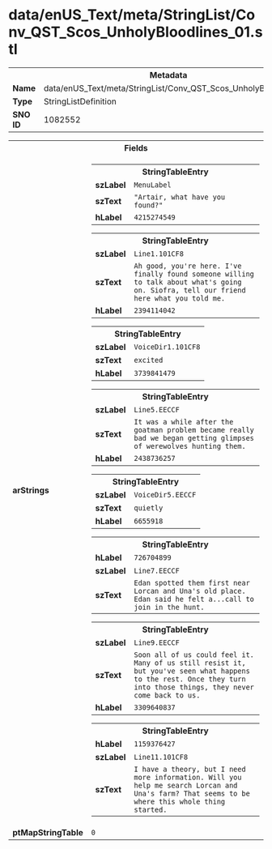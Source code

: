 <h1>data/enUS_Text/meta/StringList/Conv_QST_Scos_UnholyBloodlines_01.stl</h1><table><tr><th colspan="100%">Metadata</th></tr><tr><td><b>Name</b></td><td>data/enUS_Text/meta/StringList/Conv_QST_Scos_UnholyBloodlines_01.stl</td></tr><tr><td><b>Type</b></td><td>StringListDefinition</td></tr><tr><td><b>SNO ID</b></td><td>1082552</td></tr></table>

<table><tr><th colspan="100%">Fields</th></tr><tr><td><b>arStrings</b></td><td><table><tr><th colspan="100%">StringTableEntry</th></tr><tr><td><b>szLabel</b></td><td><code>MenuLabel</code></td></tr><tr><td><b>szText</b></td><td><code>"Artair, what have you found?"</code></td></tr><tr><td><b>hLabel</b></td><td><code>4215274549</code></td></tr></table>


<table><tr><th colspan="100%">StringTableEntry</th></tr><tr><td><b>szLabel</b></td><td><code>Line1.101CF8</code></td></tr><tr><td><b>szText</b></td><td><code>Ah good, you're here. I've finally found someone willing to talk about what's going on. Siofra, tell our friend here what you told me.</code></td></tr><tr><td><b>hLabel</b></td><td><code>2394114042</code></td></tr></table>


<table><tr><th colspan="100%">StringTableEntry</th></tr><tr><td><b>szLabel</b></td><td><code>VoiceDir1.101CF8</code></td></tr><tr><td><b>szText</b></td><td><code>excited</code></td></tr><tr><td><b>hLabel</b></td><td><code>3739841479</code></td></tr></table>


<table><tr><th colspan="100%">StringTableEntry</th></tr><tr><td><b>szLabel</b></td><td><code>Line5.EECCF</code></td></tr><tr><td><b>szText</b></td><td><code>It was a while after the goatman problem became really bad we began getting glimpses of werewolves hunting them.</code></td></tr><tr><td><b>hLabel</b></td><td><code>2438736257</code></td></tr></table>


<table><tr><th colspan="100%">StringTableEntry</th></tr><tr><td><b>szLabel</b></td><td><code>VoiceDir5.EECCF</code></td></tr><tr><td><b>szText</b></td><td><code>quietly</code></td></tr><tr><td><b>hLabel</b></td><td><code>6655918</code></td></tr></table>


<table><tr><th colspan="100%">StringTableEntry</th></tr><tr><td><b>hLabel</b></td><td><code>726704899</code></td></tr><tr><td><b>szLabel</b></td><td><code>Line7.EECCF</code></td></tr><tr><td><b>szText</b></td><td><code>Edan spotted them first near Lorcan and Una's old place. Edan said he felt a...call to join in the hunt.</code></td></tr></table>


<table><tr><th colspan="100%">StringTableEntry</th></tr><tr><td><b>szLabel</b></td><td><code>Line9.EECCF</code></td></tr><tr><td><b>szText</b></td><td><code>Soon all of us could feel it. Many of us still resist it, but you've seen what happens to the rest. Once they turn into those things, they never come back to us.</code></td></tr><tr><td><b>hLabel</b></td><td><code>3309640837</code></td></tr></table>


<table><tr><th colspan="100%">StringTableEntry</th></tr><tr><td><b>hLabel</b></td><td><code>1159376427</code></td></tr><tr><td><b>szLabel</b></td><td><code>Line11.101CF8</code></td></tr><tr><td><b>szText</b></td><td><code>I have a theory, but I need more information. Will you help me search Lorcan and Una's farm? That seems to be where this whole thing started.</code></td></tr></table>


</td></tr><tr><td><b>ptMapStringTable</b></td><td><code>0</code></td></tr></table>

